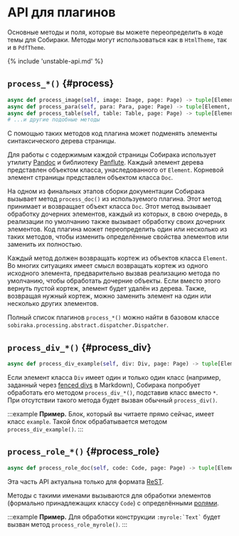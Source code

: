 # API для плагинов

Основные методы и поля, которые вы можете переопределить в коде темы для Собираки. Методы могут использоваться как в `HtmlTheme`, так и в `PdfTheme`.

{% include 'unstable-api.md' %}

## `process_*()` {#process}

```python
async def process_image(self, image: Image, page: Page) -> tuple[Element, ...]: ...
async def process_para(self, para: Para, page: Page) -> tuple[Element, ...]
async def process_table(self, table: Table, page: Page) -> tuple[Element, ...]: ...
# ...и другие подобные методы
```

С помощью таких методов код плагина может подменять элементы синтаксического дерева страницы.

Для работы с содержимым каждой страницы Собирака использует утилиту [Pandoc](https://pandoc.org/) и библиотеку [Panflute](http://scorreia.com/software/panflute/). Каждый элемент дерева представлен объектом класса, унаследованного от `Element`. Корневой элемент страницы представлен объектом класса `Doc`.

На одном из финальных этапов сборки документации Собирака вызывает метод `process_doc()` из используемого плагина. Этот метод принимает и возвращает объект класса `Doc`. Этот метод вызывает обработку дочерних элементов, каждый из которых, в свою очередь, в реализации по умолчанию также вызывает обработку своих дочерних элементов. Код плагина может переопределить один или несколько из таких методов, чтобы изменить определённые свойства элементов или заменить их полностью.

Каждый метод должен возвращать кортеж из объектов класса `Element`. Во многих ситуациях имеет смысл возвращать кортеж из одного исходного элемента, предварительно вызвав реализацию метода по умолчанию, чтобы обработать дочерние объекты. Если вместо этого вернуть пустой кортеж, элемент будет удалён из дерева. Также, возвращая нужный кортеж, можно заменить элемент на один или несколько других элементов.

Полный список плагинов `process_*()` можно найти в базовом классе `sobiraka.processing.abstract.dispatcher.Dispatcher`.

## `process_div_*()` {#process_div}

```python
async def process_div_example(self, div: Div, page: Page) -> tuple[Element, ...]: ...
```

Если элемент класса `Div` имеет один и только один класс (например, заданный через [fenced divs](https://pandoc.org/MANUAL.html#extension-fenced_divs) в Markdown), Собирака попробует обработать его методом `process_div_*()`, подставив класс вместо `*`. При отсутствии такого метода будет вызван обычный `process_div()`.

:::example
**Пример.** Блок, который вы читаете прямо сейчас, имеет класс `example`. Такой блок обрабатывается методом `process_div_example()`.
:::

## `process_role_*()` {#process_role}

```python
async def process_role_doc(self, code: Code, page: Page) -> tuple[Element, ...]: ...
```

Эта часть API актуальна только для формата [ReST](../1-overview/92-rest.md).

Методы с такими именами вызываются для обработки элементов (формально принадлежащих классу `Code`) с определёнными [ролями](https://www.sphinx-doc.org/en/master/usage/restructuredtext/roles.html).

:::example
**Пример.** Для обработки конструкции `` :myrole:`Text` `` будет вызван метод `process_role_myrole()`.
:::